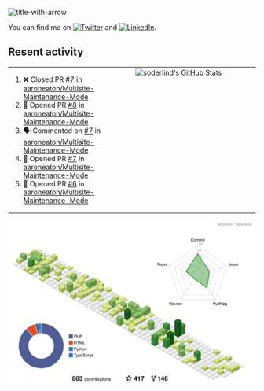 
![title-with-arrow](https://github.com/soderlind/soderlind/assets/1649452/0f685042-97c3-46ba-b290-804d07f05370)


<!-- Actual text -->
You can find me on [![Twitter][1.2]][1] and [![LinkedIn][2.2]][2].

<!-- Icons -->

[1.2]: http://i.imgur.com/wWzX9uB.png (twitter icon without padding)
[2.2]: https://raw.githubusercontent.com/MartinHeinz/MartinHeinz/master/linkedin-3-16.png (LinkedIn icon without padding)

<!-- Links to your social media accounts -->

[1]: https://twitter.com/soderlind
[2]: https://www.linkedin.com/in/soderlind/

## Resent activity

<table width="100%" border="0"><tr><td width="49%">

<!--START_SECTION:activity-->
1. ❌ Closed PR [#7](https://github.com/aaroneaton/Multisite-Maintenance-Mode/pull/7) in [aaroneaton/Multisite-Maintenance-Mode](https://github.com/aaroneaton/Multisite-Maintenance-Mode)
2. 💪 Opened PR [#8](https://github.com/aaroneaton/Multisite-Maintenance-Mode/pull/8) in [aaroneaton/Multisite-Maintenance-Mode](https://github.com/aaroneaton/Multisite-Maintenance-Mode)
3. 🗣 Commented on [#7](https://github.com/aaroneaton/Multisite-Maintenance-Mode/pull/7#issuecomment-2102321184) in [aaroneaton/Multisite-Maintenance-Mode](https://github.com/aaroneaton/Multisite-Maintenance-Mode)
4. 💪 Opened PR [#7](https://github.com/aaroneaton/Multisite-Maintenance-Mode/pull/7) in [aaroneaton/Multisite-Maintenance-Mode](https://github.com/aaroneaton/Multisite-Maintenance-Mode)
5. 💪 Opened PR [#6](https://github.com/aaroneaton/Multisite-Maintenance-Mode/pull/6) in [aaroneaton/Multisite-Maintenance-Mode](https://github.com/aaroneaton/Multisite-Maintenance-Mode)
<!--END_SECTION:activity-->
  </td>
<td width="49%" valign="top">
     <img  alt="soderlind's GitHub Stats" src="https://awesome-github-stats.azurewebsites.net/user-stats/soderlind?cardType=octocat&theme=github&preferLogin=false&Title=000000&Border=FFFFFF" />
</td></tr></table>


![](./profile-3d-contrib/profile-green-animate.svg)



